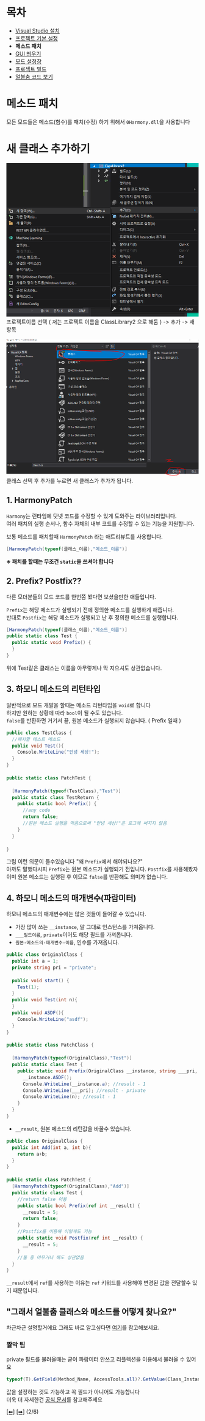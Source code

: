 # 목차
 - [Visual Studio 설치](https://github.com/najoan125/ADOFAI-Mod-Development-Guide/blob/main/ModdingGuide/dev0.md)
 - [프로젝트 기본 설정](https://github.com/najoan125/ADOFAI-Mod-Development-Guide/blob/main/ModdingGuide/dev1.md)
 - **메소드 패치**
 - [GUI 띄우기](https://github.com/najoan125/ADOFAI-Mod-Development-Guide/blob/main/ModdingGuide/dev3.md)
 - [모드 설정창](https://github.com/najoan125/ADOFAI-Mod-Development-Guide/blob/main/ModdingGuide/dev4.md)
 - [프로젝트 빌드](https://github.com/najoan125/ADOFAI-Mod-Development-Guide/blob/main/ModdingGuide/dev5.md)
 - [얼불춤 코드 보기](https://github.com/najoan125/ADOFAI-Mod-Development-Guide/blob/main/ModdingGuide/dev6.md)

# 메소드 패치
모든 모드들은 메소드(함수)를 패치(수정) 하기 위해서 `0Harmony.dll`을 사용합니다      

# 새 클래스 추가하기
![클래스선택](https://github.com/najoan125/ADOFAI-Mod-Development-Guide/raw/main/ModdingGuide/img/class.png?raw=true)    
프로젝트이름 선택 ( 저는 프로젝트 이름을 ClassLibrary2 으로 해둠 ) -> 추가 -> 새 항목     
<br>
![항목선택](https://github.com/najoan125/ADOFAI-Mod-Development-Guide/raw/main/ModdingGuide/img/cselect.png?raw=true)    
클래스 선택 후 추가를 누르면 새 클래스가 추가가 됩니다.

## 1. HarmonyPatch 
`Harmony`는 런타임에 닷넷 코드를 수정할 수 있게 도와주는 라이브러리입니다.     
여러 패치의 실행 순서나, 함수 자체의 내부 코드를 수정할 수 있는 기능을 지원합니다.

보통 메소드를 패치할때 `HarmonyPatch` 라는 애트리뷰트를 사용합니다.    
```c#
[HarmonyPatch(typeof(클래스_이름),"메소드_이름")]
```
**※ 패치를 할때는 무조건 `static`을 쓰셔야 합니다**

## 2. Prefix? Postfix??
다른 모더분들의 모드 코드를 한번쯤 봤다면 보셨을만한 애들입니다.

`Prefix`는 해당 메소드가 실행되기 전에 정의한 메소드를 실행하게 해줍니다.     
반대로 `Postfix`는 해당 메소드가 실행되고 난 후 정의한 메소드를 실행합니다.

```c#
[HarmonyPatch(typeof(클래스_이름),"메소드_이름")]
public static class Test {
  public static void Prefix() {
  }
}
```
위에 Test같은 클래스는 이름을 아무렇게나 막 지으셔도 상관없습니다.

## 3. 하모니 메소드의 리턴타입
일반적으로 모드 개발을 할때는 메소드 리턴타입을 `void`로 합니다    
하지만 원하는 상황에 따라 `bool`이 될 수도 있습니다.    
`false`를 반환하면 거기서 끝, 원본 메소드가 실행되지 않습니다. ( Prefix 일때 )  

```c#
public class TestClass {
  //패치할 테스트 메소드
  public void Test(){
    Console.WriteLine("안녕 세상!");
  }
}

public static class PatchTest {

  [HarmonyPatch(typeof(TestClass),"Test")]
  public static class TestReturn {
    public static bool Prefix() {
      //any code
      return false;
      //원본 메소드 실행을 막음으로써 "안녕 세상!"은 로그에 써지지 않음
    }
  }

}
```
       
그럼 이런 의문이 들수있습니다 "왜 `Prefix`에서 해야되나요?"      
아까도 말했다시피 `Prefix`는 원본 메소드가 실행되기 전입니다. `Postfix`를 사용해봤자 이미 원본 메소드는 실행된 후 이므로 `false`를 반환해도 의미가 없습니다.

## 4. 하모니 메소드의 매개변수(파람미터)
하모니 메소드의 매개변수에는 많은 것들이 들어갈 수 있습니다.    
    
 - 가장 많이 쓰는 `__instance`, 말 그대로 인스턴스를 가져옵니다.  
 - `___필드이름`, `private`이어도 해당 필드를 가져옵니다.  
 - `원본-메소드의-매개변수-이름`, 인수를 가져옵니다.
```c#
public class OriginalClass {
  public int a = 1;
  private string pri = "private";

  public void start() {
    Test(1);
  }
  public void Test(int n){
  }
  public void ASDF(){
    Console.WriteLine("asdf");
  }
}

public static class PatchClass {

  [HarmonyPatch(typeof(OriginalClass),"Test")]
  public static class Test {
    public static void Prefix(OriginalClass __instance, string ___pri, int n) {
      __instance.ASDF();
      Console.WriteLine(__instance.a); //result - 1
      Console.WriteLine(___pri); //result - private
      Console.WriteLine(n); //result - 1
    }
  }
}
```
 - `__result`, 원본 메소드의 리턴값을 바꿀수 있습니다.
```c#
public class OriginalClass {
  public int Add(int a, int b){
    return a+b;
  }
}

public static class PatchTest {
  [HarmonyPatch(typeof(OriginalClass),"Add")]
  public static class Test {
    //return false 이용
    public static bool Prefix(ref int __result) {
      __result = 5;
      return false;
    }
    //Postfix를 이용해 이렇게도 가능
    public static void Postfix(ref int __result) {
      __result = 5;
    }
    //둘 중 아무거나 해도 상관없음
  }
}
```
`__result`에서 `ref`를 사용하는 이유는 `ref` 키워드를 사용해야 변경된 값을 전달할수 있기 때문입니다.

## "그래서 얼불춤 클래스와 메소드를 어떻게 찾나요?"
차근차근 설명할거에요 그래도 바로 알고싶다면 [여기](https://github.com/najoan125/ADOFAI-Mod-Development-Guide/blob/main/ModdingGuide/dev6.md)를 참고해보세요.

### 짤막 팁
private 필드를 불러올때는 굳이 파람미터 안쓰고 리플렉션을 이용해서 불러올 수 있어요
```cs
typeof(T).GetField(Method_Name, AccessTools.all)?.GetValue(Class_Instance);
```
값을 설정하는 것도 가능하고 꼭 필드가 아니어도 가능합니다     
더욱 더 자세한건 [공식 문서](https://docs.microsoft.com/ko-kr/dotnet/api/system.reflection?view=net-5.0)를 참고해주세요 




[[⬅]](https://github.com/najoan125/ADOFAI-Mod-Development-Guide/blob/main/ModdingGuide/dev1.md) [[➡]](https://github.com/najoan125/ADOFAI-Mod-Development-Guide/blob/main/ModdingGuide/dev3.md) (2/6)
